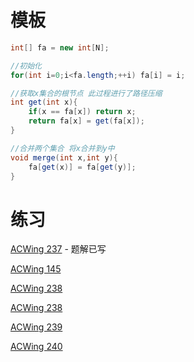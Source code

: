 # 模板

```java
int[] fa = new int[N];

//初始化
for(int i=0;i<fa.length;++i) fa[i] = i;

//获取x集合的根节点 此过程进行了路径压缩
int get(int x){
    if(x == fa[x]) return x;
    return fa[x] = get(fa[x]);
}

//合并两个集合 将x合并到y中
void merge(int x,int y){
    fa[get(x)] = fa[get(y)];
}
```

# 练习

[ACWing 237](https://www.acwing.com/problem/content/239/) - 题解已写

[ACWing 145](https://www.acwing.com/problem/content/147/)

[ACWing 238](https://www.acwing.com/problem/content/240/)

[ACWing 238](https://www.acwing.com/problem/content/240/)

[ACWing 239](https://www.acwing.com/problem/content/241/)

[ACWing 240](https://www.acwing.com/problem/content/242/)

